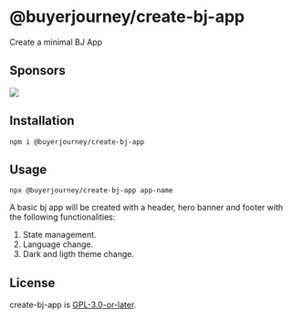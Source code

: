 # @buyerjourney/create-bj-app
Create a minimal BJ App
## Sponsors
[<img src="https://www.conference.com.mx/web/image/website/3/logo/Conference?unique=cb769b7">](https://www.conference.com.mx/comercializacion-digital)

## Installation
```npm i @buyerjourney/create-bj-app```
## Usage
```npx @buyerjourney/create-bj-app app-name```

A basic bj app will be created with a header, hero banner and footer with the following functionalities:
1. State management.
2. Language change.
3. Dark and ligth theme change.
## License
create-bj-app is [GPL-3.0-or-later](./LICENSE).

